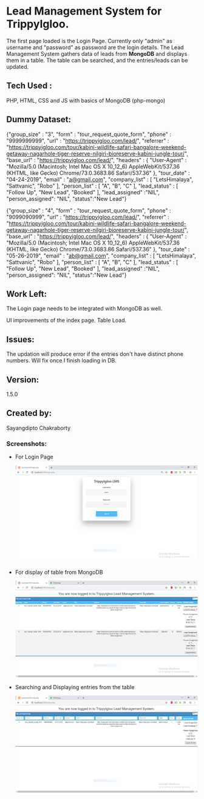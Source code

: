 # Lead Management System for TrippyIgloo.

The first page loaded is the Login Page. Currently only "admin" as username and "password" as password are the login details.
The Lead Management System gathers data of leads from **MongoDB** and displays them in a table. The table can be searched, and the entries/leads can be updated.

## Tech Used :

PHP, HTML, CSS and JS with basics of MongoDB (php-mongo)

## Dummy Dataset:

{"group_size" : "3", "form" : "tour_request_quote_form", "phone" : "9999999999", "url" : "https://trippyigloo.com/lead/", "referrer" : "https://trippyigloo.com/tour/kabini-wildlife-safari-bangalore-weekend-getaway-nagarhole-tiger-reserve-nilgiri-bioreserve-kabini-jungle-tour/", "base_url" : "https://trippyigloo.com/lead/", "headers" : { "User-Agent" : "Mozilla/5.0 (Macintosh; Intel Mac OS X 10_12_6) AppleWebKit/537.36 (KHTML, like Gecko) Chrome/73.0.3683.86 Safari/537.36" }, "tour_date" : "04-24-2019", "email" : "a@gmail.com", "company_list" : [ "LetsHimalaya", "Sattvanic", "Robo" ], "person_list" : [ "A", "B", "C" ], "lead_status" : [ "Follow Up", "New Lead", "Booked" ], "lead_assigned" :"NIL", "person_assigned": "NIL", "status":"New Lead"}

{"group_size" : "4", "form" : "tour_request_quote_form", "phone" : "9099090999", "url" : "https://trippyigloo.com/lead/", "referrer" : "https://trippyigloo.com/tour/kabini-wildlife-safari-bangalore-weekend-getaway-nagarhole-tiger-reserve-nilgiri-bioreserve-kabini-jungle-tour/", "base_url" : "https://trippyigloo.com/lead/", "headers" : { "User-Agent" : "Mozilla/5.0 (Macintosh; Intel Mac OS X 10_12_6) AppleWebKit/537.36 (KHTML, like Gecko) Chrome/73.0.3683.86 Safari/537.36" }, "tour_date" : "05-26-2019", "email" : "ab@gmail.com", "company_list" : [ "LetsHimalaya", "Sattvanic", "Robo" ], "person_list" : [ "A", "B", "C" ], "lead_status" : [ "Follow Up", "New Lead", "Booked" ], "lead_assigned" :"NIL", "person_assigned": "NIL", "status":"New Lead"}


## Work Left:

The Login page needs to be integrated with MongoDB as well.

UI improvements of the index page. Table Load.


## Issues: 

The updation will produce error if the entries don't have distinct phone numbers. 
Will fix once I finish loading in DB.

## Version:

1.5.0

## Created by:

Sayangdipto Chakraborty

### Screenshots:

- For Login Page

  ![](https://github.com/sayangdiptochakraborty/LMS/blob/master/img/Capture.PNG)
  
  
- For display of table from MongoDB

  ![](https://github.com/sayangdiptochakraborty/LMS/blob/master/img/Capture2.PNG)
  
  
- Searching and Displaying entries from the table

  ![](https://github.com/sayangdiptochakraborty/LMS/blob/master/img/Capture3.PNG)
